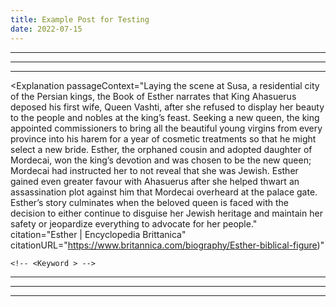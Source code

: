 ```yaml
---
title: Example Post for Testing
date: 2022-07-15
---
```


<script>
	// import Gradient from '../src/lib/components/Gradient.svelte';
    // import Reference from '../src/lib/components/Reference.svelte';
    // import Intro from '../src/lib/components/Intro.svelte';
    import Question from '../src/lib/components/Question.svelte';
    import TodayPassage from '../src/lib/components/TodayPassage.svelte';
    import Highlight from '../src/lib/components/Highlight.svelte';
    import Explanation from '../src/lib/components/Explanation.svelte';
    import Application from '../src/lib/components/primary/Application.svelte';
    import Response from '../src/lib/components/primary/Response.svelte';
</script>

<!-- 
    // QUESTION 
        Example: 
-->
<Question text="To what degree am I willing to obey God?" />

---

<!-- 
    // TODAY'S BIBLE READING  
        Example: Ezra 7 + Ezra 8
-->
<TodayPassage passage="Esther 4 + Esther 5" />

---

<!-- // HIGHLIGHT  -->
<Highlight verseText="Go, gather together all the Jews that are present in Shushan, and fast ye for me, and neither eat nor drink three days, night or day: I also and my maidens will fast likewise; and so will I go in unto the king, which is not according to the law: and if I perish, I perish." reference="Esther 4:16" />

---

<!-- // EXPLANATION -->
<Explanation 
    passageContext="Laying the scene at Susa, a residential city of the Persian kings, the Book of Esther narrates that King Ahasuerus deposed his first wife, Queen Vashti, after she refused to display her beauty to the people and nobles at the king’s feast. Seeking a new queen, the king appointed commissioners to bring all the beautiful young virgins from every province into his harem for a year of cosmetic treatments so that he might select a new bride. Esther, the orphaned cousin and adopted daughter of Mordecai, won the king’s devotion and was chosen to be the new queen; Mordecai had instructed her to not reveal that she was Jewish. Esther gained even greater favour with Ahasuerus after she helped thwart an assassination plot against him that Mordecai overheard at the palace gate.
    Esther’s story culminates when the beloved queen is faced with the decision to either continue to disguise her Jewish heritage and maintain her safety or jeopardize everything to advocate for her people."
    citation="Esther | Encyclopedia Brittanica"
    citationURL="https://www.britannica.com/biography/Esther-biblical-figure)"
>
    <!-- <Keyword > -->
</Explanation>

---

<!-- // APPLICATION -->
<Application 
    historicalApplication="Lorem ipsum dolor flotsam jetsum" 
    contemporaryApplication="Lorem ipsum dolor flotsam jetsum"
/>

<!-- 5B -->
<!-- <Additional References>
    <Reference text={} summary={} />
</Additional References> -->


---

<!-- 6 -->
<Response 
    prayer="Help me to seek accountability and to be willing to keep another brother in Christ be accountable as well." 
/>

---